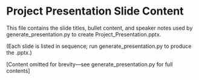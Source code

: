 # Project Presentation Slide Content

This file contains the slide titles, bullet content, and speaker notes used by generate_presentation.py to create Project_Presentation.pptx.

(Each slide is listed in sequence; run generate_presentation.py to produce the .pptx.)

[Content omitted for brevity—see generate_presentation.py for full contents]